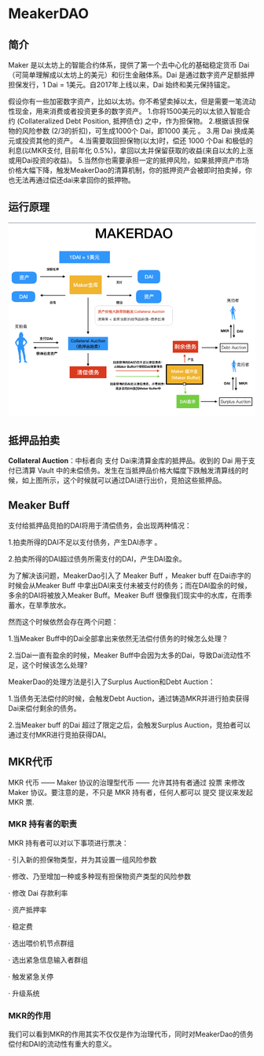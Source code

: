 # MeakerDAO 

## 简介
Maker 是以太坊上的智能合约体系，提供了第一个去中心化的基础稳定货币 Dai（可简单理解成以太坊上的美元）和衍生金融体系。Dai 是通过数字资产足额抵押担保发行，1 Dai = 1美元。自2017年上线以来，Dai 始终和美元保持锚定。

假设你有一些加密数字资产，比如以太坊。你不希望卖掉以太，但是需要一笔流动性现金，用来消费或者投资更多的数字资产。
1.你将1500美元的以太锁入智能合约 (Collateralized Debt Position, 抵押债仓) 之中，作为担保物。
2.根据该担保物的风险参数 (2/3的折扣)，可生成1000个 Dai，即1000 美元 。
3.用 Dai 换成美元或投资其他的资产。
4.当需要取回担保物(以太)时，偿还 1000 个Dai 和极低的利息(以MKR支付, 目前年化 0.5%)，拿回以太并保留获取的收益(来自以太的上涨或用Dai投资的收益)。
5.当然你也需要承担一定的抵押风险，如果抵押资产市场价格大幅下降，触发MeakerDao的清算机制，你的抵押资产会被即时拍卖掉，你也无法再通过偿还dai来拿回你的抵押物。

## 运行原理

![MeakerDao](./MeakerDao.png)



## 抵押品拍卖

**Collateral Auction**：中标者向 支付 Dai来清算金库的抵押品。收到的 Dai 用于支付已清算 Vault 中的未偿债务。发生在当抵押品价格大幅度下跌触发清算线的时候，如上图所示，这个时候就可以通过DAI进行出价，竞拍这些抵押品。

## Meaker Buff

支付给抵押品竞拍的DAI将用于清偿债务，会出现两种情况：

1.拍卖所得的DAI不足以支付债务，产生DAI赤字 。

2.拍卖所得的DAI超过债务所需支付的DAI，产生DAI盈余。

为了解决该问题，MeakerDao引入了 Meaker Buff ，Meaker buff 在Dai赤字的时候会从Meaker Buff 中拿出DAI来支付未被支付的债务；而在DAI盈余的时候，多余的DAI将被放入Meaker Buff。Meaker Buff 很像我们现实中的水库，在雨季蓄水，在旱季放水。

然而这个时候依然会存在两个问题：

1.当Meaker Buff中的Dai全部拿出来依然无法偿付债务的时候怎么处理？

2.当Dai一直有盈余的时候，Meaker Buff中会因为太多的Dai，导致Dai流动性不足，这个时候该怎么处理?

MeakerDao的处理方法是引入了Surplus Auction和Debt Auction：

1.当债务无法偿付的时候，会触发Debt Auction，通过铸造MKR并进行拍卖获得Dai来偿付剩余的债务。

2.当Meaker buff 的Dai 超过了限定之后，会触发Surplus Auction，竞拍者可以通过支付MKR进行竞拍获得DAI。



## MKR代币

MKR 代币 —— Maker 协议的治理型代币 —— 允许其持有者通过 投票 来修改Maker 协议。要注意的是，不只是 MKR 持有者，任何人都可以 提交 提议来发起 MKR 票.

### MKR 持有者的职责

MKR 持有者可以对以下事项进行票决：

· 引入新的担保物类型，并为其设置一组风险参数

· 修改、乃至增加一种或多种现有担保物资产类型的风险参数

· 修改 Dai 存款利率

· 资产抵押率

· 稳定费

· 选出喂价机节点群组

· 选出紧急信息输入者群组

· 触发紧急关停

· 升级系统

### MKR的作用

我们可以看到MKR的作用其实不仅仅是作为治理代币，同时对MeakerDao的债务偿付和DAI的流动性有重大的意义。
